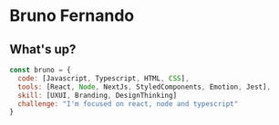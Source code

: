 # Bruno Fernando
## What's up?

```javascript
const bruno = {
  code: [Javascript, Typescript, HTML, CSS],
  tools: [React, Node, NextJs, StyledComponents, Emotion, Jest],
  skill: [UXUI, Branding, DesignThinking]
  challenge: "I'm focused on react, node and typescript"
}
```
